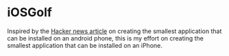 # iOSGolf
Inspired by the [Hacker news article](https://news.ycombinator.com/item?id=15442743) on creating the smallest 
application that can be installed on an android phone, this is my effort on creating the smallest application
that can be installed on an iPhone.
